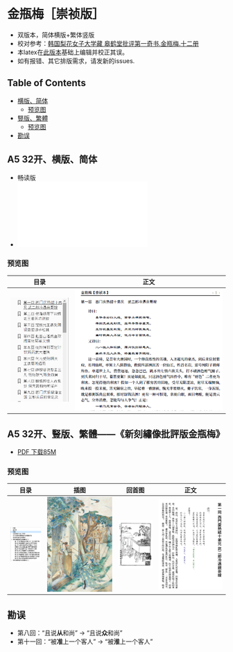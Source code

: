 # 金瓶梅［崇祯版］ 
- 双版本，简体横版+繁体竖版
- 校对参考：[韩国梨花女子大学藏 皋鹤堂批评第一奇书.金瓶梅.十二册](https://new.shuge.org/meet/topic/34310/)
- 本latex在[此版本](http://static.latexstudio.net/wp-content/uploads/2013/03/JinPingMei_20120105.pdf)基础上编辑并校正其误。
- 如有报错、其它排版需求，请发新的issues.

## Table of Contents
- [横版、简体](#a5-32%E5%BC%80%E6%A8%AA%E7%89%88%E7%AE%80%E4%BD%93)
  - [预览图](##%E9%A2%84%E8%A7%88%E5%9B%BE)
- [豎版、繁體](#a5-32%E5%BC%80%E8%B1%8E%E7%89%88%E7%B9%81%E9%AB%94%E6%96%B0%E5%88%BB%E7%B9%A1%E5%83%8F%E6%89%B9%E8%A9%95%E7%89%88%E9%87%91%E7%93%B6%E6%A2%85)
  - [预览图](#%E9%A2%84%E8%A7%88%E5%9B%BE-1)
- [勘误](#%E5%8B%98%E8%AF%AF)

## A5 32开、横版、简体
- 畅读版
- ![PDF 下载 3.8M](JingPingMei-ZhCN.pdf)

### 预览图

| 目录 | 正文 |
|:---:|:---:|
|![目录](./previews/toc1.png) | ![正文](./previews/chapter1.png) | 

## A5 32开、豎版、繁體——《新刻繡像批評版金瓶梅》
- [PDF 下载85M](https://drive.google.com/file/d/1a6QTWkqyuf60l7bOfnyEeCl2Hr1GRB78/view?usp=sharing)

### 预览图
| 目录 | 插图 | 回首图 | 正文 |
|:---:|:---:|:---:|:---:|
|![目录](./previews/toc2.png) | ![插图](./previews/image2.jpg) |  ![回首图](./previews/cover2.png) | ![正文](./previews/chapter2.png) | 

## 勘误
- 第八回：“且说**从**和尚” → “且说**众**和尚”
- 第十一回：“被**准**上一个客人” → “被**淮**上一个客人”
